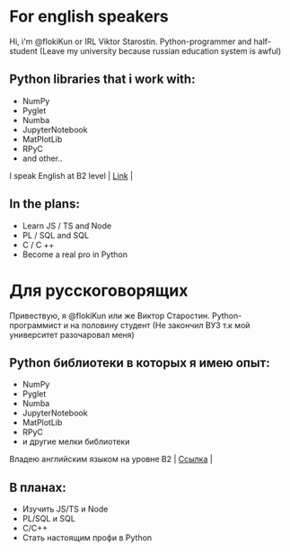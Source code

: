 # For english speakers
Hi, i'm @flokiKun or IRL Viktor Starostin. Python-programmer and half-student (Leave my university because russian education system is awful)
## Python libraries that i work with:
- NumPy
- Pyglet
- Numba
- JupyterNotebook
- MatPlotLib
- RPyC
- and other..

I speak English at B2 level | [Link](https://www.efset.org/cert/5nFnYC) |

## In the plans:
- Learn JS / TS and Node
- PL / SQL and SQL
- C / C ++
- Become a real pro in Python

# Для русскоговорящих
Привествую, я @flokiKun или же Виктор Старостин. Python-программист и на половину студент (Не закончил ВУЗ т.к мой университет разочаровал меня)
## Python библиотеки в которых я имею опыт:
- NumPy
- Pyglet
- Numba
- JupyterNotebook
- MatPlotLib
- RPyC
- и другие мелки библиотеки

Владею английским языком на уровне B2 | [Ссылка](https://www.efset.org/cert/5nFnYC) |

## В планах:
- Изучить JS/TS и Node
- PL/SQL и SQL
- C/C++
- Стать настоящим профи в Python
